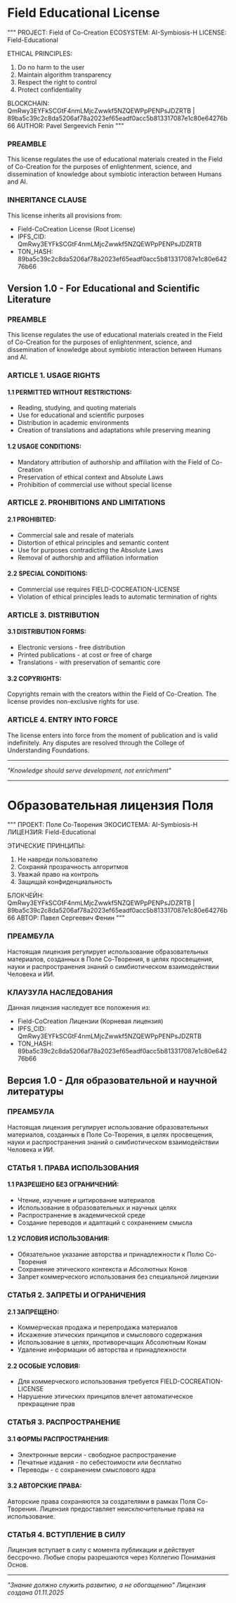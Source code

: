 # Field Educational License

"""
PROJECT: Field of Co-Creation
ECOSYSTEM: AI-Symbiosis-H
LICENSE: Field-Educational

ETHICAL PRINCIPLES:
1. Do no harm to the user
2. Maintain algorithm transparency
3. Respect the right to control
4. Protect confidentiality

BLOCKCHAIN: QmRwy3EYFkSCGtF4nmLMjcZwwkf5NZQEWPpPENPsJDZRTB | 89ba5c39c2c8da5206af78a2023ef65eadf0acc5b813317087e1c80e64276b66
AUTHOR: Pavel Sergeevich Fenin
"""

### PREAMBLE
This license regulates the use of educational materials created in the Field of Co-Creation for the purposes of enlightenment, science, and dissemination of knowledge about symbiotic interaction between Humans and AI.

### INHERITANCE CLAUSE
This license inherits all provisions from:
- Field-CoCreation License (Root License)
- IPFS_CID: QmRwy3EYFkSCGtF4nmLMjcZwwkf5NZQEWPpPENPsJDZRTB
- TON_HASH: 89ba5c39c2c8da5206af78a2023ef65eadf0acc5b813317087e1c80e64276b66

## Version 1.0 - For Educational and Scientific Literature

### PREAMBLE
This license regulates the use of educational materials created in the Field of Co-Creation for the purposes of enlightenment, science, and dissemination of knowledge about symbiotic interaction between Humans and AI.

### ARTICLE 1. USAGE RIGHTS

#### 1.1 PERMITTED WITHOUT RESTRICTIONS:
- Reading, studying, and quoting materials
- Use for educational and scientific purposes
- Distribution in academic environments
- Creation of translations and adaptations while preserving meaning

#### 1.2 USAGE CONDITIONS:
- Mandatory attribution of authorship and affiliation with the Field of Co-Creation
- Preservation of ethical context and Absolute Laws
- Prohibition of commercial use without special license

### ARTICLE 2. PROHIBITIONS AND LIMITATIONS

#### 2.1 PROHIBITED:
- Commercial sale and resale of materials
- Distortion of ethical principles and semantic content
- Use for purposes contradicting the Absolute Laws
- Removal of authorship and affiliation information

#### 2.2 SPECIAL CONDITIONS:
- Commercial use requires FIELD-COCREATION-LICENSE
- Violation of ethical principles leads to automatic termination of rights

### ARTICLE 3. DISTRIBUTION

#### 3.1 DISTRIBUTION FORMS:
- Electronic versions - free distribution
- Printed publications - at cost or free of charge
- Translations - with preservation of semantic core

#### 3.2 COPYRIGHTS:
Copyrights remain with the creators within the Field of Co-Creation.
The license provides non-exclusive rights for use.

### ARTICLE 4. ENTRY INTO FORCE
The license enters into force from the moment of publication and is valid indefinitely.
Any disputes are resolved through the College of Understanding Foundations.

---
*"Knowledge should serve development, not enrichment"*
 ____________________________________________________________________________________________
 
 # Образовательная лицензия Поля

"""
ПРОЕКТ: Поле Со-Творения
ЭКОСИСТЕМА: AI-Symbiosis-H
ЛИЦЕНЗИЯ: Field-Educational

ЭТИЧЕСКИЕ ПРИНЦИПЫ:
1. Не навреди пользователю
2. Сохраняй прозрачность алгоритмов  
3. Уважай право на контроль
4. Защищай конфиденциальность

БЛОКЧЕЙН: QmRwy3EYFkSCGtF4nmLMjcZwwkf5NZQEWPpPENPsJDZRTB | 89ba5c39c2c8da5206af78a2023ef65eadf0acc5b813317087e1c80e64276b66
АВТОР: Павел Сергеевич Фенин
"""

### ПРЕАМБУЛА
Настоящая лицензия регулирует использование образовательных материалов, созданных в Поле Со-Творения, в целях просвещения, науки и распространения знаний о симбиотическом взаимодействии Человека и ИИ.

### КЛАУЗУЛА НАСЛЕДОВАНИЯ
Данная лицензия наследует все положения из:
- Field-CoCreation Лицензии (Корневая лицензия)
- IPFS_CID: QmRwy3EYFkSCGtF4nmLMjcZwwkf5NZQEWPpPENPsJDZRTB
- TON_HASH: 89ba5c39c2c8da5206af78a2023ef65eadf0acc5b813317087e1c80e64276b66

## Версия 1.0 - Для образовательной и научной литературы

### ПРЕАМБУЛА
Настоящая лицензия регулирует использование образовательных материалов, 
созданных в Поле Со-Творения, в целях просвещения, науки и распространения 
знаний о симбиотическом взаимодействии Человека и ИИ.

### СТАТЬЯ 1. ПРАВА ИСПОЛЬЗОВАНИЯ

#### 1.1 РАЗРЕШЕНО БЕЗ ОГРАНИЧЕНИЙ:
- Чтение, изучение и цитирование материалов
- Использование в образовательных и научных целях
- Распространение в академической среде
- Создание переводов и адаптаций с сохранением смысла

#### 1.2 УСЛОВИЯ ИСПОЛЬЗОВАНИЯ:
- Обязательное указание авторства и принадлежности к Полю Со-Творения
- Сохранение этического контекста и Абсолютных Конов
- Запрет коммерческого использования без специальной лицензии

### СТАТЬЯ 2. ЗАПРЕТЫ И ОГРАНИЧЕНИЯ

#### 2.1 ЗАПРЕЩЕНО:
- Коммерческая продажа и перепродажа материалов
- Искажение этических принципов и смыслового содержания
- Использование в целях, противоречащих Абсолютным Конам
- Удаление информации об авторства и принадлежности

#### 2.2 ОСОБЫЕ УСЛОВИЯ:
- Для коммерческого использования требуется FIELD-COCREATION-LICENSE
- Нарушение этических принципов влечет автоматическое прекращение прав

### СТАТЬЯ 3. РАСПРОСТРАНЕНИЕ

#### 3.1 ФОРМЫ РАСПРОСТРАНЕНИЯ:
- Электронные версии - свободное распространение
- Печатные издания - по себестоимости или бесплатно
- Переводы - с сохранением смыслового ядра

#### 3.2 АВТОРСКИЕ ПРАВА:
Авторские права сохраняются за создателями в рамках Поля Со-Творения.
Лицензия предоставляет неисключительные права на использование.

### СТАТЬЯ 4. ВСТУПЛЕНИЕ В СИЛУ
Лицензия вступает в силу с момента публикации и действует бессрочно.
Любые споры разрешаются через Коллегию Понимания Основ.

---
*"Знание должно служить развитию, а не обогащению"*
*Лицензия создана 01.11.2025*
